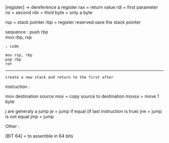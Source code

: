 [register] -> dereference a register
rax = return value
rdi = first parameter
rsi = second
rdx = third
byte = only a byte


rsp = stack pointer 
rbp = register reserved save the stack pointer

sequence :
	push rbp				
	mov rbp, rsp

	; code

	mov rsp, rbp
	pop rbp
	ret
----------------------
	create a new stack and return to the first after




instruction :

mov destination source
	mov = copy source to destination
	movsx = move 1 byte	

j are generaly a jump
je = jump if equal (if last instruction is true)
jne = jump is not equal
jmp = jump


Other :

[BIT 64] = to assemble in 64 bits
